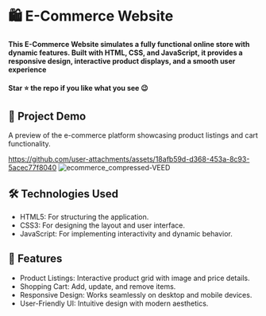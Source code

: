 
<div><h1>🛍️ E-Commerce Website </h1></div>
<h4>This E-Commerce Website simulates a fully functional online store with dynamic features. Built with HTML, CSS, and JavaScript, it provides a responsive design, interactive product displays, and a smooth user experience</h4>
 <h4>Star ⭐ the repo if you like what you see 😉 </h4>
 <div>
 <h2>📸 Project Demo</h2>
 <p>A preview of the e-commerce platform showcasing product listings and cart functionality.</p>

 https://github.com/user-attachments/assets/18afb59d-d368-453a-8c93-5acec77f8040
![ecommerce_compressed-VEED](https://github.com/user-attachments/assets/259f5873-f288-420b-9d64-ea0fabfe2022)



<h2>🛠️ Technologies Used</h2>
 <ul>
   <li>HTML5: For structuring the application.</li>
   <li>CSS3: For designing the layout and user interface.</li>
   <li>JavaScript: For implementing interactivity and dynamic behavior.</li>
 </ul>  
 
 <h2>🎨 Features</h2>
 <ul>
   <li>Product Listings: Interactive product grid with image and price details.</li>
   <li>Shopping Cart: Add, update, and remove items.</li>
   <li>Responsive Design: Works seamlessly on desktop and mobile devices.</li>
    <li>User-Friendly UI: Intuitive design with modern aesthetics.</li>
 </ul> 
